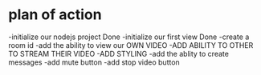 # plan of action

-initialize our nodejs project Done
-initialize our first view Done
-create a room id
-add the  ability to view our OWN VIDEO
-ADD ABILITY TO OTHER TO STREAM THEIR VIDEO
-ADD STYLING
-add the ablity to create messages
-add mute button
-add stop video button